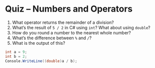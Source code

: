 # Quiz – Numbers and Operators

1. What operator returns the remainder of a division?
2. What’s the result of `5 / 2` in C# using `int`? What about using `double`?
3. How do you round a number to the nearest whole number?
4. What’s the difference between `%` and `/`?
5. What is the output of this?
```csharp
int a = 9;
int b = 2;
Console.WriteLine((double)a / b);
```
